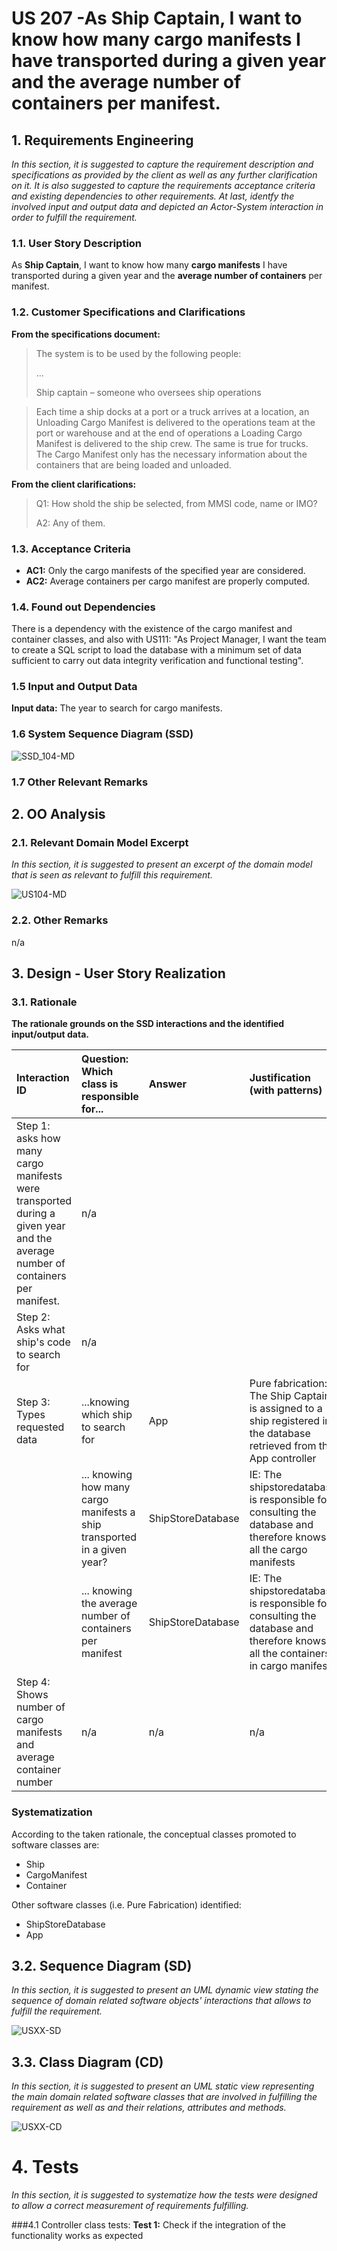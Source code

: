 # US 207 -As Ship Captain, I want to know how many cargo manifests I have transported during a given year and the average number of containers per manifest.

## 1. Requirements Engineering

*In this section, it is suggested to capture the requirement description and specifications as provided by the client as well as any further clarification on it. It is also suggested to capture the requirements acceptance criteria and existing dependencies to other requirements. At last, identfy the involved input and output data and depicted an Actor-System interaction in order to fulfill the requirement.*

### 1.1. User Story Description

As **Ship Captain**, I want to know how many **cargo manifests** I have transported during a given year and the **average number of containers** per manifest.

### 1.2. Customer Specifications and Clarifications

**From the specifications document:**

>The system is to be used by the following people:
> 
> ...
> 
> Ship captain – someone who oversees ship operations

>Each time a ship docks at a port or a truck arrives at a location, an Unloading Cargo Manifest is
delivered to the operations team at the port or warehouse and at the end of operations a Loading
Cargo Manifest is delivered to the ship crew. The same is true for trucks. The Cargo Manifest only has
the necessary information about the containers that are being loaded and unloaded.

**From the client clarifications:**

>Q1: How shold the ship be selected, from MMSI code, name or IMO?
>
>A2: Any of them.

### 1.3. Acceptance Criteria

* **AC1:** Only the cargo manifests of the specified year are considered.
* **AC2:** Average containers per cargo manifest are properly computed.

### 1.4. Found out Dependencies

There is a dependency with the existence of the cargo manifest and container classes, and also with US111: "As Project Manager, I want the team to create a SQL script to load the database
with a minimum set of data sufficient to carry out data integrity verification and functional testing".

### 1.5 Input and Output Data

**Input data:**
The year to search for cargo manifests.

### 1.6 System Sequence Diagram (SSD)

![SSD_104-MD](US_207_SSD.svg)

### 1.7 Other Relevant Remarks

## 2. OO Analysis

### 2.1. Relevant Domain Model Excerpt
*In this section, it is suggested to present an excerpt of the domain model that is seen as relevant to fulfill this requirement.*

![US104-MD](US_207_DM.svg)

### 2.2. Other Remarks

n/a

## 3. Design - User Story Realization

### 3.1. Rationale

**The rationale grounds on the SSD interactions and the identified input/output data.**

| Interaction ID                                                                                                                | Question: Which class is responsible for...                                 | Answer               | Justification (with patterns)                                                                                                       |
|:------------------------------------------------------------------------------------------------------------------------------|:----------------------------------------------------------------------------|:---------------------|:------------------------------------------------------------------------------------------------------------------------------------|
| Step 1: asks how many cargo manifests were transported during a given year and the average number of containers per manifest. | 	        n/a	                                                               |                      |                                                                                                                                     |
| Step 2: Asks what ship's code to search for                                                                                   | 			n/a				                                                                  |                      |                                                                                                                                     |
| Step 3: Types requested data		                                                                                                | 			...knowing which ship to search for                                      | App                  | Pure fabrication: The Ship Captain is assigned to a ship registered in the database retrieved from the App controller               |
| 		                                                                                                                            | 			... knowing how many cargo manifests a ship transported in a given year? | ShipStoreDatabase    | IE: The shipstoredatabase is responsible for consulting the database and therefore knows all the cargo manifests                    |
| 		                                                                                                                            | 			... knowing the average number of containers per manifest                | ShipStoreDatabase | IE: The shipstoredatabase  is responsible for consulting the database and therefore knows all the containers in cargo manifest |
| Step 4: Shows number of cargo manifests and average container number                                                          | 			n/a                                                                      | n/a         | n/a                                       |              

### Systematization ##

According to the taken rationale, the conceptual classes promoted to software classes are:

* Ship
* CargoManifest
* Container

Other software classes (i.e. Pure Fabrication) identified:
* ShipStoreDatabase
* App

## 3.2. Sequence Diagram (SD)

*In this section, it is suggested to present an UML dynamic view stating the sequence of domain related software objects' interactions that allows to fulfill the requirement.*

![USXX-SD](US_207_SD.svg)

## 3.3. Class Diagram (CD)

*In this section, it is suggested to present an UML static view representing the main domain related software classes that are involved in fulfilling the requirement as well as and their relations, attributes and methods.*

![USXX-CD](US_207_CD.svg)

# 4. Tests
*In this section, it is suggested to systematize how the tests were designed to allow a correct measurement of requirements fulfilling.*

###4.1 Controller class tests:
**Test 1:** Check if the integration of the functionality works as expected

